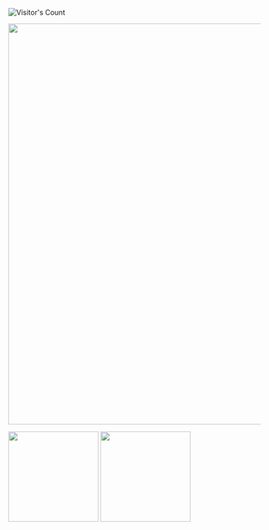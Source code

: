 ![Visitor's Count](https://profile-counter.glitch.me/666greatChina888/count.svg)


<a href="https://github.com/666greatChina888">
  <img width=800 src="https://github-profile-trophy.vercel.app/?username=666greatChina888&column=7&theme=gruvbox&no-frame=true"/>
</a>


<p>
  <img height="180em" src="https://github-readme-stats.vercel.app/api/top-langs/?username=666greatChina888&show_icons=true&hide_border=true&layout=compact&langs_count=8&theme=onedark&locale=cn" />
  <img height="180em" src="https://github-readme-stats.vercel.app/api?username=666greatChina888&show_icons=true&hide_border=true&count_private=true&include_all_commits=true&theme=onedark&locale=cn" />
</p>

